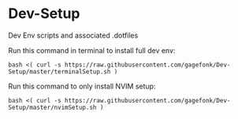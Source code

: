 # Dev-Setup
Dev Env scripts and associated .dotfiles

Run this command in terminal to install full dev env:
```
bash <( curl -s https://raw.githubusercontent.com/gagefonk/Dev-Setup/master/terminalSetup.sh )
```
Run this command to only install NVIM setup:
```
bash <( curl -s https://raw.githubusercontent.com/gagefonk/Dev-Setup/master/nvimSetup.sh )
```
